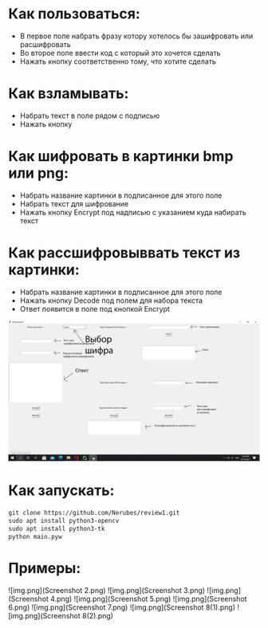 # Как  пользоваться: #
 + В первое поле набрать фразу котору хотелось бы зашифровать 
или расшифровать
 + Во второе поле ввести код с который это хочется сделать
 + Нажать кнопку соответственно тому, что хотите сделать

# Как взламывать: #
 + Набрать текст в поле рядом с подписью
 + Нажать кнопку
# Как шифровать в картинки bmp или png: #
 + Набрать название картинки в подписанное для этого поле
 + Набрать текст для шифрование
 + Нажать кнопку Encrypt под надписью с указанием куда набирать текст
# Как рассшифровыввать текст из картинки: #
 + Набрать название картинки в подписанное для этого поле
 + Нажать кнопку Decode под полем для набора текста
 + Ответ появится в поле под кнопкой Encrypt 


![img.png](Screenshot.png)



# Как запускать: #
```
git clone https://github.com/Nerubes/review1.git
sudo apt install python3-opencv
sudo apt install python3-tk
python main.pyw
```

# Примеры: #
![img.png](Screenshot 2.png)
![img.png](Screenshot 3.png)
![img.png](Screenshot 4.png)
![img.png](Screenshot 5.png)
![img.png](Screenshot 6.png)
![img.png](Screenshot 7.png)
![img.png](Screenshot 8(1).png)
![img.png](Screenshot 8(2).png)